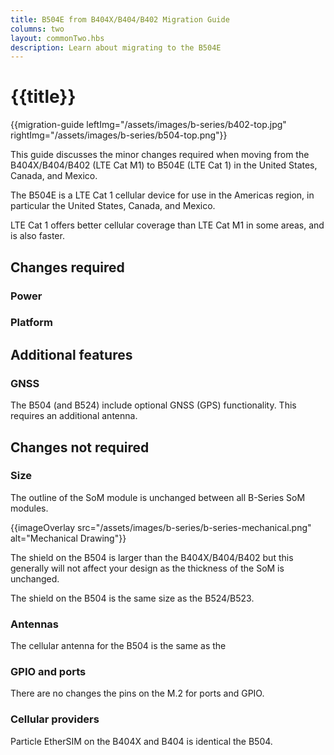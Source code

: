 ```yaml
---
title: B504E from B404X/B404/B402 Migration Guide
columns: two
layout: commonTwo.hbs
description: Learn about migrating to the B504E
---
```


# {{title}}

{{migration-guide leftImg="/assets/images/b-series/b402-top.jpg" rightImg="/assets/images/b-series/b504-top.png"}}

This guide discusses the minor changes required when moving from the B404X/B404/B402 (LTE Cat M1) to B504E (LTE Cat 1) 
in the United States, Canada, and Mexico.

The B504E is a LTE Cat 1 cellular device for use in the Americas region, in particular the United States, Canada, and Mexico.

LTE Cat 1 offers better cellular coverage than LTE Cat M1 in some areas, and is also faster.

## Changes required

### Power

### Platform


## Additional features

### GNSS

The B504 (and B524) include optional GNSS (GPS) functionality. This requires an additional antenna.


## Changes not required

### Size

The outline of the SoM module is unchanged between all B-Series SoM modules.

{{imageOverlay src="/assets/images/b-series/b-series-mechanical.png" alt="Mechanical Drawing"}}

The shield on the B504 is larger than the B404X/B404/B402 but this generally will not affect your design as the thickness of the SoM is unchanged.

The shield on the B504 is the same size as the B524/B523.


### Antennas

The cellular antenna for the B504 is the same as the 

### GPIO and ports

There are no changes the pins on the M.2 for ports and GPIO.


### Cellular providers

Particle EtherSIM on the B404X and B404 is identical the B504.


